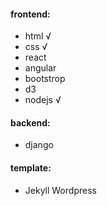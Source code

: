 #### frontend: 
 * html               √
 * css                √
 * react 
 * angular 
 * bootstrop 
 * d3 
 * nodejs             √           

#### backend: 
 * django

#### template: 
 * Jekyll Wordpress
